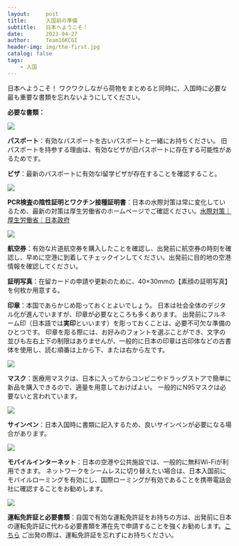 ```yaml
---
layout:     post
title:      入国前の準備
subtitle:   日本へようこそ！
date:       2023-04-27
author:     Team16KCGI
header-img: img/the-first.jpg
catalog: false
tags:
    - 入国
---
```


日本へようこそ！ ワクワクしながら荷物をまとめると同時に、入国時に必要な最も重要な書類を忘れないようにしてください。

**必要な書類：**

![](https://raw.githubusercontent.com/team16kcgi/websit-img/main/pexels-photo-842961.jpeg)

**パスポート**：有効なパスポートを古いパスポートと一緒にお持ちください。 旧パスポートを持参する理由は、有効なビザが旧パスポートに存在する可能性があるためです。

**ビザ**：最新のパスポートに有効なl留学ビザが存在することを確認すること。

![](https://raw.githubusercontent.com/team16kcgi/websit-img/main/pexels-photo-11624079.jpeg)

**PCR検査の陰性証明とワクチン接種証明書**：日本の水際対策は常に変化しているため、最新の対策は厚生労働省のホームページでご確認ください。[水際対策｜厚生労働省｜日本政府](https://www.mhlw.go.jp/stf/seisakunitsuite/bunya/0000121431_00209.html)

![](https://raw.githubusercontent.com/team16kcgi/websit-img/main/pexels-photo-69866.webp)

**航空券**：有効な片道航空券を購入したことを確認し、出発前に航空券の時刻を確認し、早めに空港に到着してチェックインしてください。出発前に目的地の空港情報を確認してください。

**証明写真**：在留カードの申請や更新のために、40×30mmの【素顔の証明写真】を何枚か用意する。

**印章**：本国であらかじめ彫っておくとよいでしょう。 日本は社会全体のデジタル化が進んでいますが、印章が必要なところも多くあります。 出発前にフルネーム印（日本語では**実印**といいます）を彫っておくことは、必要不可欠な準備のひとつです。 印章を彫る際には、お好みのフォントを選ぶことができ、文字の並びも左右上下の制限はありませんが、一般的に日本の印章は古印体などの古書体を使用し、読む順番は上から下、または右から左です。

![](https://raw.githubusercontent.com/team16kcgi/websit-img/main/pexels-photo-4197562.jpeg)

**マスク**：医療用マスクは、日本に入ってからコンビニやドラッグストアで簡単に新品を購入できるので、適量を用意しておけばよい。 一般的にN95マスクは必要ないと言われています。

![](https://raw.githubusercontent.com/team16kcgi/websit-img/main/pexels-photo-7393581.jpeg)

**サインペン**：日本入国時に書類に記入するため、良いサインペンが必要になる場合があります。

![](https://raw.githubusercontent.com/team16kcgi/websit-img/main/pexels-photo-63690.jpeg)

**モバイルインターネット**：日本の空港や公共施設では、一般的に無料Wi-Fiが利用できます。 ネットワークをシームレスに切り替えたい場合は、日本入国前にモバイルローミングを有効にし、国際ローミングが有効であることを携帯電話会社に確認することをお勧めします。

![](https://raw.githubusercontent.com/team16kcgi/websit-img/main/pexels-photo-45113.jpeg)

**運転免許証と必要書類**：自国で有効な運転免許証をお持ちの方は、出発前に日本の運転免許証に代わる必要書類を滞在先で申請することを強くお勧めします。[こちら](https://www.keishicho.metro.tokyo.lg.jp/menkyo/menkyo/kokugai/) ご出発の際は、運転免許証を忘れずにお持ちください。
